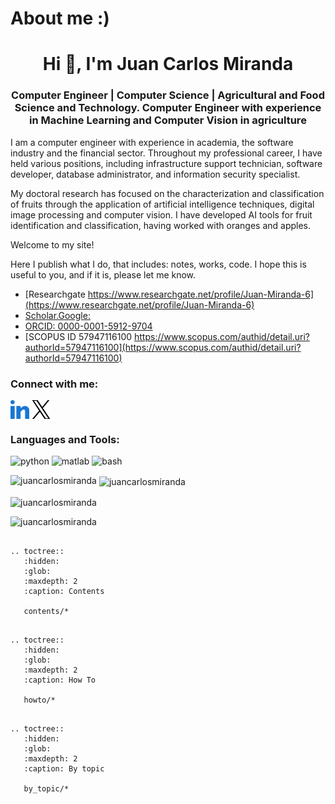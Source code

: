 # About me :)

<h1 align="center">Hi 👋, I'm Juan Carlos Miranda</h1>
<h3 align="center">Computer Engineer | Computer Science | Agricultural and Food Science and Technology. Computer Engineer with experience in Machine Learning and Computer Vision in agriculture</h3>

I am a computer engineer with experience in academia, the software industry and the financial sector. Throughout my professional career, I have held various positions, including infrastructure support technician, software developer, database administrator, and information security specialist. 

My doctoral research has focused on the characterization and classification of fruits through the application of artificial intelligence techniques, digital image processing and computer vision. I have developed AI tools for fruit identification and classification, having worked with oranges and apples.

Welcome to my site!

Here I publish what I do, that includes: notes, works, code. I hope this is useful to you, and if it is, please let me know.

* [Researchgate https://www.researchgate.net/profile/Juan-Miranda-6](https://www.researchgate.net/profile/Juan-Miranda-6)
* [Scholar.Google:](https://scholar.google.com/citations?hl=es&user=B2f3BHYAAAA)
* [ORCID: 0000-0001-5912-9704](https://orcid.org/0000-0001-5912-9704)
* [SCOPUS ID 57947116100 https://www.scopus.com/authid/detail.uri?authorId=57947116100](https://www.scopus.com/authid/detail.uri?authorId=57947116100)

<h3 align="left">Connect with me:</h3>
<p align="left">
<a href="https://linkedin.com/in/juan-carlos-miranda-py" target="blank"><img align="center" src="https://raw.githubusercontent.com/juancarlosmiranda/juancarlosmiranda.github.io/master/source/images/linked-in-alt.svg" alt="juan-carlos-miranda-py" height="30" width="30" /></a>
<a href="https://x.com/mirandajuancar" target="blank"><img align="center" src="https://raw.githubusercontent.com/juancarlosmiranda/juancarlosmiranda.github.io/master/source/images/x_logo.png" alt="mirandajuancar" height="30" width="30" /></a>
</p>

<h3 align="left">Languages and Tools:</h3>
<p> 
<img src="https://cdn.jsdelivr.net/gh/devicons/devicon@latest/icons/python/python-original-wordmark.svg" alt="python" width="40" height="40" /> <img src="https://cdn.jsdelivr.net/gh/devicons/devicon@latest/icons/matlab/matlab-original.svg" alt="matlab" width="40" height="40" /> <img src="https://cdn.jsdelivr.net/gh/devicons/devicon@latest/icons/bash/bash-original.svg" alt="bash" width="40" height="40"/>
</p>

<p><img align="left" src="https://github-readme-stats.vercel.app/api/top-langs?username=juancarlosmiranda&show_icons=true&locale=en&layout=compact" alt="juancarlosmiranda" /></p>

<p>&nbsp;<img align="center" src="https://github-readme-stats.vercel.app/api?username=juancarlosmiranda&show_icons=true&locale=en" alt="juancarlosmiranda" /></p>

<p><img align="center" src="https://github-readme-streak-stats.herokuapp.com/?user=juancarlosmiranda&" alt="juancarlosmiranda" /></p>

<p align="left"> <img src="https://komarev.com/ghpvc/?username=juancarlosmiranda&label=Profile%20views&color=0e75b6&style=flat" alt="juancarlosmiranda" /> </p>

```{eval-rst}

.. toctree::
   :hidden:
   :glob:
   :maxdepth: 2
   :caption: Contents
   
   contents/*
```

```{eval-rst}

.. toctree::
   :hidden:
   :glob:
   :maxdepth: 2
   :caption: How To
   
   howto/*
```

```{eval-rst}

.. toctree::
   :hidden:
   :glob:
   :maxdepth: 2
   :caption: By topic
   
   by_topic/*  
```
